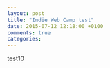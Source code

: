 ```yaml
---
layout: post
title: "Indie Web Camp test"
date: 2015-07-12 12:18:00 +0100
comments: true
categories:	
---
```

test10

